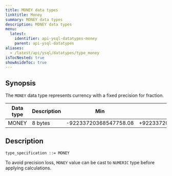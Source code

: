 ```yaml
---
title: MONEY data types
linktitle: Money
summary: MONEY data types
description: MONEY data types
menu:
  latest:
    identifier: api-ysql-datatypes-money
    parent: api-ysql-datatypes
aliases:
  - /latest/api/ysql/datatypes/type_money
isTocNested: true
showAsideToc: true
---
```


## Synopsis

The `MONEY` data type represents currency with a fixed precision for fraction.

Data type | Description | Min | Max |
----------|-------------|-----|-----|
MONEY | 8 bytes | -92233720368547758.08 | +92233720368547758.07 |

## Description

```
type_specification ::= MONEY
```

To avoid precision loss, `MONEY` value can be cast to `NUMERIC` type before applying calculations.
